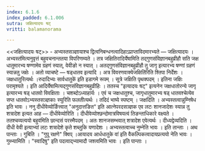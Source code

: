 ```yaml
---
index: 6.1.6
index_padded: 6.1.006
sutra: जक्षित्यादयः षट्
vritti: balamanorama

---
```

<<जक्षित्यादयः षट्>> - अभ्यस्तसञ्ज्ञायाश्च द्वित्वनिबन्धनत्वादिहाऽप्राप्ताविदमारभ्यते — जक्षित्यादयः ।अभ्यस्त॑मित्यनुवृत्तं बहुवचनान्ततया विपरिणम्यते । तत्र जक्षितिरादिर्येषामिति तद्गुणसंविज्ञानबहुव्रीहौ सति जक्ष धातुमारभ्य षण्णामेव ग्रहणं स्यात्, वेवीङो न स्यात् । अतद्गुणसंविज्ञानबहुव्रीहौ तु जागृ इत्यारभ्य षण्णां ग्रहणं स्यान्नतु जक्षेः । अतो व्याचष्टे — षड्धातव इत्यादि । अत्र विवरणवाक्येजक्षिति॑रिति श्तिपा निर्देशः । जक्षधातुरित्यर्थः ।रुदादिभ्यः सार्वधातुके॑ इति इडागमे रूपम् । सूत्रे जक्षिति पृथक्पदम् । इतिना जक्षिः परामृश्यते । इति आदिर्येषामित्यद्गुणसंविज्ञानबहुव्रीहिः । ततस्च "इत्यादयः षट्" इत्यनेन जक्षधातोरन्ये जागृ इत्यारभ्य षड् धातवो विवक्षिताः । चशब्दोऽध्याहार्यः । एवं च जक्षधातुश्च, जागृधातुमारभ्य षड् धातवश्चेत्येव सप्त धातवोऽभ्यस्तसञ्ज्ञकाः स्युरिति फलतीत्यर्थः । तदिदं भाष्ये स्पष्टम् । जक्षदिति । अभ्यस्तत्वान्नुम्निषेध इति भावः । ननु दीधीवेव्योर्ङित्त्वात् "अनुदात्तङित" इति आत्नेपरदसञ्ज्ञक एव लटः शानजादेशः स्यान्न तु शत्रादेश इत्यत आह — दीधीवेव्योरिति । दीधीवेव्योश्छन्दोमात्रविषयत्वं तिङन्ताधिकारे वक्ष्यते । ततश्चव्यत्ययो बहुव॑मिति छान्दसं परस्मैपदम् । अतः शानजसम्भवात् शत्रादेश एवेत्यर्थः । दीध्यद्वेव्यदिति । दीधी वेवी इत्याभ्यां लटः शत्रादेशे कृते शब्लुकि यणादेशः । अभ्यस्तत्वाच्च नुम्नेति भावः । इति तान्ताः । अथ पान्ताः । गुबिति । "गुपू रक्षणे" क्विप् ।आयादय आर्धधातुके वा॑ इति वैकल्पिकत्वादायप्रत्ययो नेति भावः । गुब्भ्यामिति । "स्वादिषु" इति पदत्वाद्भ्यामादौ जश्त्वमिति भावः । इति पान्ताः । 